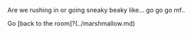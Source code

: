 Are we rushing in or going sneaky beaky like...
go go go mf..




Go [back to the room]?(../marshmallow.md)